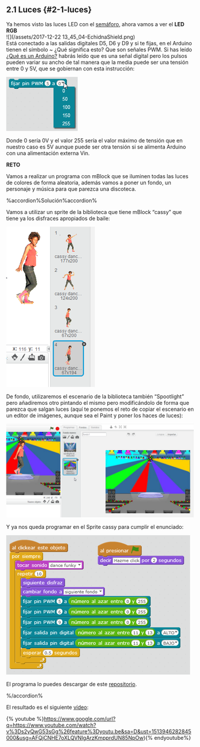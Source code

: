 ## 2.1 Luces {#2-1-luces}

Ya hemos visto las luces LED con el [semáforo](../tema_1_como_utilizar_echidna/12_como_se_programa_echidna_shield.md#1-2-1-programaci-n-gr-fica-con-mblock), ahora vamos a ver el **LED RGB**  
![](/assets/2017-12-22 13_45_04-EchidnaShield.png)  
Está conectado a las salidas digitales D5, D6 y D9 y si te fijas, en el Arduino tienen el símbolo ~ ¿Qué significa esto? Que son señales PWM. Si has leído [¿Qué es un Arduino?](../tema_1_como_utilizar_echidna/11_que_es_echidnashield.md#1-1-1-primero-qu-es-arduino-qu-es-una-shield) habrás leído que es una señal digital pero los pulsos pueden variar su ancho de tal manera que la media puede ser una tensión entre 0 y 5V, que se gobiernan con esta instrucción:

![](/images/image36.png)

Donde 0 sería 0V y el valor 255 sería el valor máximo de tensión que en nuestro caso es 5V aunque puede ser otra tensión si se alimenta Arduino con una alimentación externa Vin.

**RETO**

Vamos a realizar un programa con mBlock que se iluminen todas las luces de colores de forma aleatoria, además vamos a poner un fondo, un personaje y música para que parezca una discoteca.

%accordion%Solución%accordion%



Vamos a utilizar un sprite de la biblioteca que tiene mBlock “cassy” que tiene ya los disfraces apropiados de baile:

![](/images/image77.png)

De fondo, utilizaremos el escenario de la biblioteca también “Spootlight” pero añadiremos otro pintando el mismo pero modificándolo de forma que parezca que salgan luces \(aquí te ponemos el reto de copiar el escenario en un editor de imágenes, aunque sea el Paint y poner los haces de luces\):

![](/images/image27.png)

Y ya nos queda programar en el Sprite cassy para cumplir el enunciado:

![](/images/image54.png)

El programa lo puedes descargar de este [repositorio](https://www.google.com/url?q=https://drive.google.com/drive/folders/1pXcRUqMM7q_UK0QhILd9QwLe8KtPCM5m?usp%3Dsharing&sa=D&ust=1513946282845000&usg=AFQjCNFQB4Zf3zyqNCr_9ynL06x8skFTKg).

%/accordion%

El resultado es el siguiente [vídeo](https://www.google.com/url?q=https://www.youtube.com/watch?v%3Ds2yQwG53sGg%26feature%3Dyoutu.be&sa=D&ust=1513946282845000&usg=AFQjCNHE7oXLQVNlgArzKmpprdUN85NpOw):

{% youtube %}https://www.google.com/url?q=https://www.youtube.com/watch?v%3Ds2yQwG53sGg%26feature%3Dyoutu.be&sa=D&ust=1513946282845000&usg=AFQjCNHE7oXLQVNlgArzKmpprdUN85NpOw){% endyoutube%}
